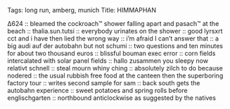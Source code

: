 Tags: long run, amberg, munich
Title: HIMMAPHAN
  
∆624 :: bleamed the cockroach™ shower falling apart and pasach™ at the beach :: thalia.sun.tutsi :: everybody urinates on the shower :: good lyrsxrt cct and i have then lied the wrong way :: i’m afraid I can’t  answer that :: a big audi auf der autobahn but not schumi :: two questions and ten minutes for about two thousand euros :: blissful bouman exec error :: corn fields intercalated with solar panel fields :: hallo zusammen you sleepy now relativt schnell :: steal mourn whiny ching :: absolutely zilch to do because nodered :: the usual rubbish free food at the canteen then the superboring factory tour :: writes second sample for sam :: back south gets the autobahn experience :: sweet potatoes and spring rolls before englischgarten :: northbound anticlockwise as suggested by the natives  
